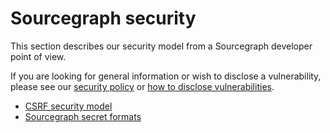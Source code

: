 # Sourcegraph security

This section describes our security model from a Sourcegraph developer point of view.

If you are looking for general information or wish to disclose a vulnerability, please see our [security policy](https://sourcegraph.com/security/) or [how to disclose vulnerabilities](https://sourcegraph.com/handbook/engineering/security/reporting-vulnerabilities).

* [CSRF security model](csrf_security_model.md)
* [Sourcegraph secret formats](secret_formats.md)
